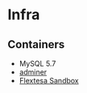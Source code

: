 # Infra

## Containers
- MySQL 5.7
- [adminer](http://localhost:7000/?server=db&username=root&db=app)
- [Flextesa Sandbox](https://hub.docker.com/r/oxheadalpha/flextesa)
